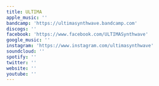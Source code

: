 ```yaml
---
title: ULTIMA
apple_music: ''
bandcamp: 'https://ultimasynthwave.bandcamp.com'
discogs: ''
facebook: 'https://www.facebook.com/ULTIMASynthwave'
google_music: ''
instagram: 'https://www.instagram.com/ultimasynthwave'
soundcloud: ''
spotify: ''
twitter: ''
website: ''
youtube: ''
---
```

